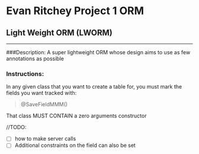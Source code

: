 # Evan Ritchey Project 1 ORM
## Light Weight ORM (LWORM)
___
###Description:
A super lightweight ORM whose design aims to use as few annotations as possible
### Instructions:
In any given class that you want to create a table for, you must mark the fields you want tracked with:
> @SaveFieldMMM()

That class MUST CONTAIN a zero arguments constructor

//TODO:
 -[ ] how to make server calls 
 -[ ] Additional constraints on the field can also be set
